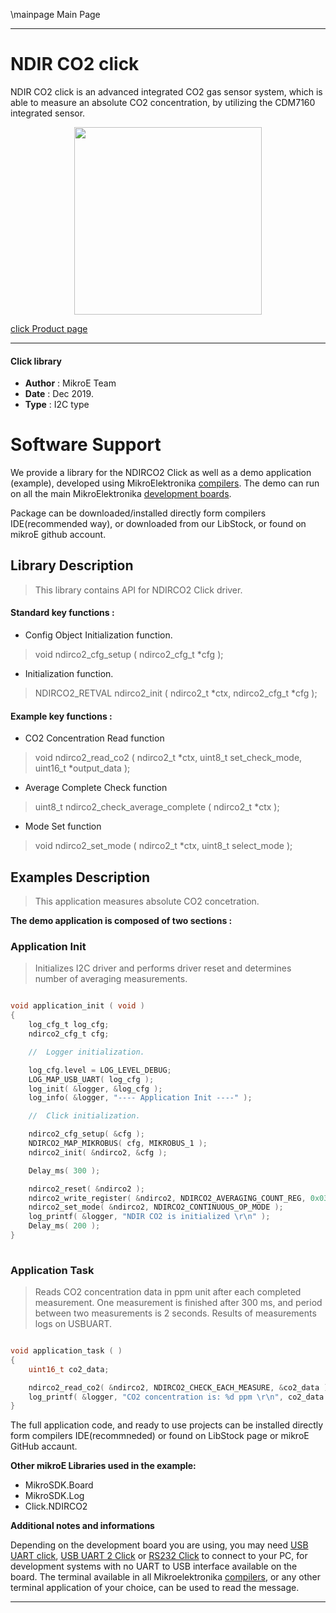 \mainpage Main Page
 
 

---
# NDIR CO2 click

NDIR CO2 click is an advanced integrated CO2 gas sensor system, which is able to measure an absolute CO2 concentration, by utilizing the CDM7160 integrated sensor.

<p align="center">
  <img src="https://download.mikroe.com/images/click_for_ide/ndirco2_click.png" height=300px>
</p>

[click Product page](<https://www.mikroe.com/ndir-co2-click>)

---


#### Click library 

- **Author**        : MikroE Team
- **Date**          : Dec 2019.
- **Type**          : I2C type


# Software Support

We provide a library for the NDIRCO2 Click 
as well as a demo application (example), developed using MikroElektronika 
[compilers](https://shop.mikroe.com/compilers). 
The demo can run on all the main MikroElektronika [development boards](https://shop.mikroe.com/development-boards).

Package can be downloaded/installed directly form compilers IDE(recommended way), or downloaded from our LibStock, or found on mikroE github account. 

## Library Description

> This library contains API for NDIRCO2 Click driver.

#### Standard key functions :

- Config Object Initialization function.
> void ndirco2_cfg_setup ( ndirco2_cfg_t *cfg ); 
 
- Initialization function.
> NDIRCO2_RETVAL ndirco2_init ( ndirco2_t *ctx, ndirco2_cfg_t *cfg );


#### Example key functions :

- CO2 Concentration Read function
> void ndirco2_read_co2 ( ndirco2_t *ctx, uint8_t set_check_mode, uint16_t *output_data );
 
- Average Complete Check function
> uint8_t ndirco2_check_average_complete ( ndirco2_t *ctx );

- Mode Set function
> void ndirco2_set_mode ( ndirco2_t *ctx, uint8_t select_mode );

## Examples Description

> This application measures absolute CO2 concetration.

**The demo application is composed of two sections :**

### Application Init 

> Initializes I2C driver and performs driver reset and determines
> number of averaging measurements.

```c

void application_init ( void )
{
    log_cfg_t log_cfg;
    ndirco2_cfg_t cfg;

    //  Logger initialization.

    log_cfg.level = LOG_LEVEL_DEBUG;
    LOG_MAP_USB_UART( log_cfg );
    log_init( &logger, &log_cfg );
    log_info( &logger, "---- Application Init ----" );

    //  Click initialization.

    ndirco2_cfg_setup( &cfg );
    NDIRCO2_MAP_MIKROBUS( cfg, MIKROBUS_1 );
    ndirco2_init( &ndirco2, &cfg );

    Delay_ms( 300 );

    ndirco2_reset( &ndirco2 );
    ndirco2_write_register( &ndirco2, NDIRCO2_AVERAGING_COUNT_REG, 0x03 );
    ndirco2_set_mode( &ndirco2, NDIRCO2_CONTINUOUS_OP_MODE );
    log_printf( &logger, "NDIR CO2 is initialized \r\n" );
    Delay_ms( 200 );
}
  
```

### Application Task

> Reads CO2 concentration data in ppm unit after each completed measurement.
> One measurement is finished after 300 ms, and period between two measurements is 2 seconds.
> Results of measurements logs on USBUART.

```c

void application_task ( )
{
    uint16_t co2_data;

    ndirco2_read_co2( &ndirco2, NDIRCO2_CHECK_EACH_MEASURE, &co2_data );
    log_printf( &logger, "CO2 concentration is: %d ppm \r\n", co2_data );
}

```

The full application code, and ready to use projects can be  installed directly form compilers IDE(recommneded) or found on LibStock page or mikroE GitHub accaunt.

**Other mikroE Libraries used in the example:** 

- MikroSDK.Board
- MikroSDK.Log
- Click.NDIRCO2

**Additional notes and informations**

Depending on the development board you are using, you may need 
[USB UART click](https://shop.mikroe.com/usb-uart-click), 
[USB UART 2 Click](https://shop.mikroe.com/usb-uart-2-click) or 
[RS232 Click](https://shop.mikroe.com/rs232-click) to connect to your PC, for 
development systems with no UART to USB interface available on the board. The 
terminal available in all Mikroelektronika 
[compilers](https://shop.mikroe.com/compilers), or any other terminal application 
of your choice, can be used to read the message.



---
